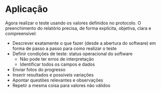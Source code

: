# Aplicação

Agora realizar o teste usando os valores definidos no protocolo. O preenchimento do relatório precisa, de forma explícita, objetiva, clara e compreensível:

* Descrever exatamente o que fazer (desde a abertura do software) em forma de passo a passo para como realizar o teste
* Definir condições de teste: status operacional do software
  * Não pode ter erros de interpretação
  * Identificar todos os campos e dados
* Enviar fotos do progresso
* Inserir resultados e possíveis variações
* Apontar questões relevantes e observações
* Repetir a mesma coisa para valores não válidos
